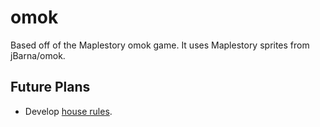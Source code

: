 # omok
Based off of the Maplestory omok game. 
It uses Maplestory sprites from jBarna/omok.

## Future Plans
* Develop [house rules](https://en.wikipedia.org/wiki/Gomoku#Optional_("house")_rules). 
